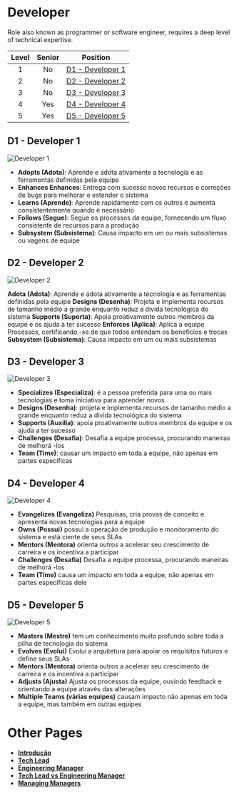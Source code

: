 # Developer

Role also known as programmer or software engineer, requires a deep level of technical expertise.

| Level | Senior | Position |
| :---: | :---: | :---: |
| 1 | No | [D1 - Developer 1](#d1---developer-1) |
| 2 | No | [D2 - Developer 2](#d2---developer-2) |
| 3 | No | [D3 - Developer 3](#d3---developer-3) |
| 4 | Yes | [D4 - Developer 4](#d4---developer-4) |
| 5 | Yes | [D5 - Developer 5](#d5---developer-5) |

## D1 - Developer 1

<picture>
  <source media="(prefers-color-scheme: light)" srcset="{{site.baseurl}}/charts/developer-1.png">
  <img alt="Developer 1" src="{{site.baseurl}}/charts/developer-1.png">
</picture>

* **Adopts (Adota)**: Aprende e adota ativamente a tecnologia e as ferramentas definidas pela equipe
* **Enhances Enhances**: Entrega com sucesso novos recursos e correções de bugs para melhorar e estender o sistema
* **Learns (Aprende)**: Aprende rapidamente com os outros e aumenta consistentemente quando é necessário
* **Follows (Segue)**: Segue os processos da equipe, fornecendo um fluxo consistente de recursos para a produção
* **Subsystem (Subsistema)**: Causa impacto em um ou mais subsistemas ou vagens de equipe

## D2 - Developer 2

<picture>
  <source media="(prefers-color-scheme: light)" srcset="{{site.baseurl}}/charts/developer-2.png">
  <img alt="Developer 2" src="{{site.baseurl}}/charts/developer-2.png">
</picture>

**Adota (Adota)**: Aprende e adota ativamente a tecnologia e as ferramentas definidas pela equipe
**Designs (Desenha)**: Projeta e implementa recursos de tamanho médio a grande enquanto reduz a dívida tecnológica do sistema
**Supports (Suporta)**: Apoia proativamente outros membros da equipe e os ajuda a ter sucesso
**Enforces (Aplica)**: Aplica a equipe Processos, certificando -se de que todos entendam os benefícios e trocas
**Subsystem (Subsistema)**: Causa impacto em um ou mais subsistemas

## D3 - Developer 3

<picture>
  <source media="(prefers-color-scheme: light)" srcset="{{site.baseurl}}/charts/developer-3.png">
  <img alt="Developer 3" src="{{site.baseurl}}/charts/developer-3.png">
</picture>

* **Specializes (Especializa)**: é a pessoa preferida para uma ou mais tecnologias e toma iniciativa para aprender novos
* **Designs (Desenha)**: projeta e implementa recursos de tamanho médio a grande enquanto reduz a dívida tecnológica do sistema
* **Supports (Auxilia)**: apoia proativamente outros membros da equipe e os ajuda a ter sucesso
* **Challenges (Desafia)**: Desafia a equipe processa, procurando maneiras de melhorá -los
* **Team (Time)**: causar um impacto em toda a equipe, não apenas em partes específicas

## D4 - Developer 4

<picture>
  <source media="(prefers-color-scheme: light)" srcset="{{site.baseurl}}/charts/developer-4.png">
  <img alt="Developer 4" src="{{site.baseurl}}/charts/developer-4.png">
</picture>

* **Evangelizes (Evangeliza)** Pesquisas, cria provas de conceito e apresenta novas tecnologias para a equipe
* **Owns (Possui)** possui a operação de produção e monitoramento do sistema e está ciente de seus SLAs
* **Mentors (Mentora)** orienta outros a acelerar seu crescimento de carreira e os incentiva a participar
* **Challenges (Desafia)** Desafia a equipe processa, procurando maneiras de melhorá -los
* **Team (Time)** causa um impacto em toda a equipe, não apenas em partes específicas dele

## D5 - Developer 5

<picture>
  <source media="(prefers-color-scheme: light)" srcset="{{site.baseurl}}/charts/developer-5.png">
  <img alt="Developer 5" src="{{site.baseurl}}/charts/developer-5.png">
</picture>

* **Masters (Mestre)** tem um conhecimento muito profundo sobre toda a pilha de tecnologia do sistema
* **Evolves (Evolui)** Evolui a arquitetura para apoiar os requisitos futuros e define seus SLAs
* **Mentors (Mentora)** orienta outros a acelerar seu crescimento de carreira e os incentiva a participar
* **Adjusts (Ajusta)** Ajusta os processos da equipe, ouvindo feedback e orientando a equipe através das alterações
* **Multiple Teams (várias equipes)** causam impacto não apenas em toda a equipe, mas também em outras equipes

# Other Pages

* [**Introdução**](README.md)
* [**Tech Lead**](TechLead.md)
* [**Engineering Manager**](EngineeringManager.md)
* [**Tech Lead vs Engineering Manager**](TechLead-EngineeringManager.md)
* [**Managing Managers**](Managing-Managers.md)
